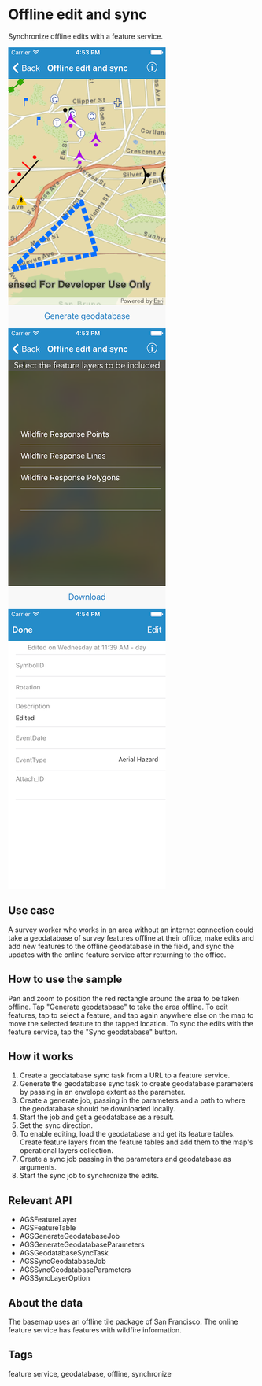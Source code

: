 # Offline edit and sync

Synchronize offline edits with a feature service.

![Map with features](offline-edit-sync-1.png)
![Select feature layers](offline-edit-sync-2.png)
![Edit features](offline-edit-sync-3.png)

## Use case

A survey worker who works in an area without an internet connection could take a geodatabase of survey features offline at their office, make edits and add new features to the offline geodatabase in the field, and sync the updates with the online feature service after returning to the office.

## How to use the sample

Pan and zoom to position the red rectangle around the area to be taken offline. Tap "Generate geodatabase" to take the area offline. To edit features, tap to select a feature, and tap again anywhere else on the map to move the selected feature to the tapped location. To sync the edits with the feature service, tap the "Sync geodatabase" button.

## How it works

1. Create a geodatabase sync task from a URL to a feature service.
2. Generate the geodatabase sync task to create geodatabase parameters by passing in an envelope extent as the parameter.
3. Create a generate job, passing in the parameters and a path to where the geodatabase should be downloaded locally.
4. Start the job and get a geodatabase as a result.
5. Set the sync direction.
6. To enable editing, load the geodatabase and get its feature tables. Create feature layers from the feature tables and add them to the map's operational layers collection.
7. Create a sync job passing in the parameters and geodatabase as arguments.
8. Start the sync job to synchronize the edits.

## Relevant API

* AGSFeatureLayer
* AGSFeatureTable
* AGSGenerateGeodatabaseJob
* AGSGenerateGeodatabaseParameters
* AGSGeodatabaseSyncTask
* AGSSyncGeodatabaseJob
* AGSSyncGeodatabaseParameters
* AGSSyncLayerOption

## About the data

The basemap uses an offline tile package of San Francisco. The online feature service has features with wildfire information.

## Tags

feature service, geodatabase, offline, synchronize
